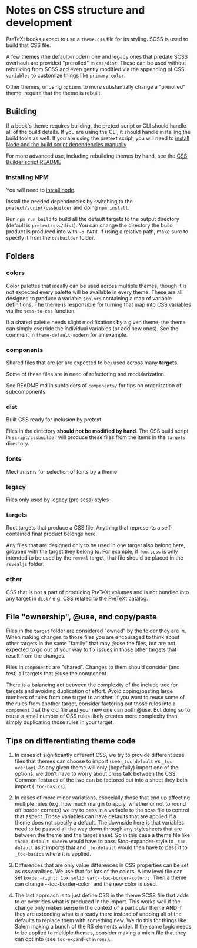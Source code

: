 # Notes on CSS structure and development

PreTeXt books expect to use a `theme.css` file for its styling. SCSS is used to build that CSS file.

A few themes (the default-modern one and legacy ones that predate SCSS overhaul) are provided "prerolled" in `css/dist`. These can be used without rebuilding from SCSS and even gently modified via the appending of CSS `variables` to customize things like `primary-color`.

Other themes, or using `options` to more substantially change a "prerolled" theme, require that the theme is rebuilt.

## Building

If a book's theme requires building, the pretext script or CLI should handle all of the build details. If you are using the CLI, it should handle installing the build tools as well. If you are using the pretext script, you will need to [install Node and the build script dependencies manually](../script/cssbuilder/README.md#installing-node-and-dependencies)

For more advanced use, including rebuilding themes by hand, see the [CSS Builder script README](../script/cssbuilder/README.md)

### Installing NPM

You will need to [install node](https://nodejs.org/en/download/package-manager).

Install the needed dependencies by switching to the `pretext/script/cssbuilder` and doing `npm install`.

Run `npm run build` to build all the default targets to the output directory (default is `pretext/css/dist`). You can change the directory the build product is produced into with `-o PATH`. If using a relative path, make sure to specify it from the `cssbuilder` folder.

## Folders

### colors

Color palettes that ideally can be used across multiple themes, though it is not expected every palette will be available in every theme. These are all designed to produce a variable `$colors` containing a map of variable definitions. The theme is responsible for turning that map into CSS variables via the `scss-to-css` function.

If a shared palette needs slight modifications by a given theme, the theme can simply override the individual variables (or add new ones). See the comment in `theme-default-modern` for an example.

### components

Shared files that are (or are expected to be) used across many **targets**.

Some of these files are in need of refactoring and modularization.

See README.md in subfolders of `components/` for tips on organization of subcomponents.

### dist

Built CSS ready for inclusion by pretext.

Files in the directory **should not be modified by hand**. The CSS build script in `script/cssbuilder` will produce these files from the items in the `targets` directory.

### fonts

Mechanisms for selection of fonts by a theme

### legacy

Files only used by legacy (pre scss) styles

### targets

Root targets that produce a CSS file. Anything that represents a self-contained final product belongs here.

Any files that are designed only to be used in one target also belong here, grouped with the target they belong to. For example, if `foo.scss` is only intended to be used by the `reveal` target, that file should be placed in the `revealjs` folder.

### other

CSS that is not a part of producing PreTeXt volumes and is not bundled into any target in `dist/` e.g. CSS related to the PreTeXt catalog.

## File "ownership", @use, and copy/paste

Files in the `target` folder are considered "owned" by the folder they are in. When making changes to those files you are encouraged to think about other targets in the same "family" that may @use the files, but are not expected to go out of your way to fix issues in those other targets that result from the changes.

Files in `components` are "shared". Changes to them should consider (and test) all targets that @use the component.

There is a balancing act between the complexity of the include tree for targets and avoiding duplication of effort. Avoid coping/pasting large numbers of rules from one target to another. If you want to reuse some of the rules from another target, consider factoring out those rules into a `component` that the old file and your new one can both @use. But doing so to reuse a small number of CSS rules likely creates more complexity than simply duplicating those rules in your target.

## Tips on differentiating theme code

1) In cases of significantly different CSS, we try to provide different scss files that themes can choose to import (see `_toc-default` vs `_toc-overlay`). As any given theme will only (hopefully) import one of the options, we don't have to worry about cross talk between the CSS. Common features of the two can be factored out into a sheet they both import (`_toc-basics`).

2) In cases of more minor variations, especially those that end up affecting multiple rules (e.g. how much margin to apply, whether or not to round off border corners) we try to pass in a variable to the scss file to control that aspect. Those variables can have defaults that are applied if a theme does not specify a default. The downside here is that variables need to be passed all the way down through any stylesheets that are between the theme and the target sheet. So in this case a theme file like `theme-default-modern` would have to pass $toc-expander-style to  `_toc-default` as it imports that and `_to-default` would then have to pass it to `_toc-basics` where it is applied.

3) Differences that are only value differences in CSS properties can be set as cssvaraibles. We use that for lots of the colors. A low level file can set `border-right: 1px solid var(--toc-border-color);`. Then a theme can change --toc-border-color` and the new color is used.

4) The last approach is to just define CSS in the theme SCSS file that adds to or overrides what is produced in the import. This works well if the change only makes sense in the context of a particular theme AND if they are extending what is already there instead of undoing all of the defaults to replace them with something new.  We do this for things like Salem making a bunch of the RS elements wider. If the same logic needs to be applied to multiple themes, consider making a mixin file that they can opt into (see `toc-expand-chevrons`).